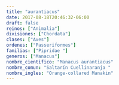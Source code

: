 ```yaml
---
title: "aurantiacus"
date: 2017-08-18T20:46:32-06:00
draft: false
reinos: ["Animalia"]
divisiones: ["Chordata"]
clases: ["Aves"]
ordenes: ["Passeriformes"]
familias: ["Pipridae "]
generos: ["Manacus"]
nombre_cientifico: "Manacus aurantiacus"
nombre_comun: "Saltarín Cuellinaranja "
nombre_ingles: "Orange-collared Manakin"
---
```

